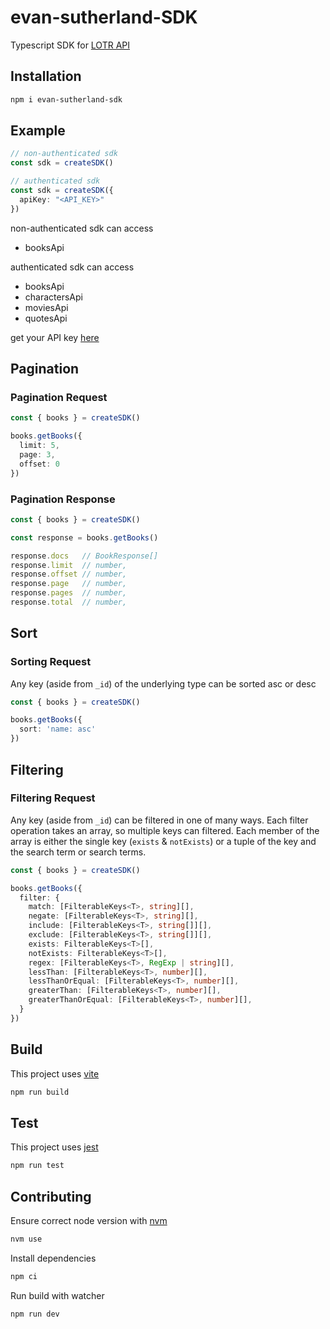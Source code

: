 # evan-sutherland-SDK

Typescript SDK for [LOTR API](https://the-one-api.dev/)

## Installation

```bash
npm i evan-sutherland-sdk
```

## Example

```ts
// non-authenticated sdk
const sdk = createSDK()

// authenticated sdk
const sdk = createSDK({
  apiKey: "<API_KEY>"
})
```

non-authenticated sdk can access

- booksApi

authenticated sdk can access

- booksApi
- charactersApi
- moviesApi
- quotesApi

get your API key [here](https://the-one-api.dev/account)

## Pagination

### Pagination Request

```ts
const { books } = createSDK()

books.getBooks({
  limit: 5,
  page: 3,
  offset: 0
})
```

### Pagination Response

```ts
const { books } = createSDK()

const response = books.getBooks()

response.docs   // BookResponse[]
response.limit  // number,
response.offset // number,
response.page   // number,
response.pages  // number,
response.total  // number,
```

## Sort

### Sorting Request

Any key (aside from `_id`) of the underlying type can be sorted asc or desc

```ts
const { books } = createSDK()

books.getBooks({
  sort: 'name: asc'
})
```

## Filtering

### Filtering Request

Any key (aside from `_id`) can be filtered in one of many ways. Each filter operation takes an array, so multiple keys can filtered. Each member of the array is either the single key (`exists` & `notExists`) or a tuple of the key and the search term or search terms.

```ts
const { books } = createSDK()

books.getBooks({
  filter: {
    match: [FilterableKeys<T>, string][],
    negate: [FilterableKeys<T>, string][],
    include: [FilterableKeys<T>, string[]][],
    exclude: [FilterableKeys<T>, string[]][],
    exists: FilterableKeys<T>[],
    notExists: FilterableKeys<T>[],
    regex: [FilterableKeys<T>, RegExp | string][],
    lessThan: [FilterableKeys<T>, number][],
    lessThanOrEqual: [FilterableKeys<T>, number][],
    greaterThan: [FilterableKeys<T>, number][],
    greaterThanOrEqual: [FilterableKeys<T>, number][],
  }
})
```

## Build

This project uses [vite](https://vitejs.dev/)

```bash
npm run build
```

## Test

This project uses [jest](https://jestjs.io/)

```bash
npm run test
```

## Contributing

Ensure correct node version with [nvm](https://github.com/nvm-sh/nvm)

```bash
nvm use
```

Install dependencies

```bash
npm ci
```

Run build with watcher

```bash
npm run dev
```
